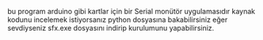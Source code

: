 bu program arduino gibi kartlar için  bir Serial monütör uygulamasıdır
kaynak kodunu incelemek istiyorsanız python dosyasına bakabilirsiniz eğer sevdiyseniz sfx.exe dosyasını indirip kurulumunu yapabilirsiniz.
